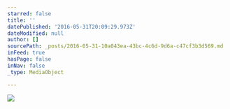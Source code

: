 ```yaml
---
starred: false
title: ''
datePublished: '2016-05-31T20:09:29.973Z'
dateModified: null
author: []
sourcePath: _posts/2016-05-31-10a043ea-43bc-4c6d-9d6a-c47cf3b3d569.md
inFeed: true
hasPage: false
inNav: false
_type: MediaObject

---
```

![](https://the-grid-user-content.s3-us-west-2.amazonaws.com/1f5d9ae5-39a4-4050-8bff-04ae7441cf14.jpg)